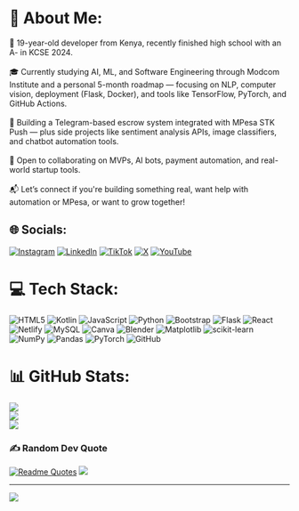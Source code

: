 # 💫 About Me:
🚀 19-year-old developer from Kenya, recently finished high school with an A- in KCSE 2024.<br><br>🎓 Currently studying AI, ML, and Software Engineering through Modcom Institute and a personal 5-month roadmap — focusing on NLP, computer vision, deployment (Flask, Docker), and tools like TensorFlow, PyTorch, and GitHub Actions.<br><br>🤖 Building a Telegram-based escrow system integrated with MPesa STK Push — plus side projects like sentiment analysis APIs, image classifiers, and chatbot automation tools.<br><br>🤝 Open to collaborating on MVPs, AI bots, payment automation, and real-world startup tools.<br><br>📬 Let’s connect if you're building something real, want help with automation or MPesa, or want to grow together!


## 🌐 Socials:
[![Instagram](https://img.shields.io/badge/Instagram-%23E4405F.svg?logo=Instagram&logoColor=white)](https://instagram.com/jason.mbugu_a) [![LinkedIn](https://img.shields.io/badge/LinkedIn-%230077B5.svg?logo=linkedin&logoColor=white)](https://linkedin.com/in/jason-gitau20) [![TikTok](https://img.shields.io/badge/TikTok-%23000000.svg?logo=TikTok&logoColor=white)](https://tiktok.com/@jason_gitau) [![X](https://img.shields.io/badge/X-black.svg?logo=X&logoColor=white)](https://x.com/@GitauJason) [![YouTube](https://img.shields.io/badge/YouTube-%23FF0000.svg?logo=YouTube&logoColor=white)](https://youtube.com/@jason_gitau) 

# 💻 Tech Stack:
![HTML5](https://img.shields.io/badge/html5-%23E34F26.svg?style=for-the-badge&logo=html5&logoColor=white) ![Kotlin](https://img.shields.io/badge/kotlin-%237F52FF.svg?style=for-the-badge&logo=kotlin&logoColor=white) ![JavaScript](https://img.shields.io/badge/javascript-%23323330.svg?style=for-the-badge&logo=javascript&logoColor=%23F7DF1E) ![Python](https://img.shields.io/badge/python-3670A0?style=for-the-badge&logo=python&logoColor=ffdd54) ![Bootstrap](https://img.shields.io/badge/bootstrap-%238511FA.svg?style=for-the-badge&logo=bootstrap&logoColor=white) ![Flask](https://img.shields.io/badge/flask-%23000.svg?style=for-the-badge&logo=flask&logoColor=white) ![React](https://img.shields.io/badge/react-%2320232a.svg?style=for-the-badge&logo=react&logoColor=%2361DAFB) ![Netlify](https://img.shields.io/badge/netlify-%23000000.svg?style=for-the-badge&logo=netlify&logoColor=#00C7B7) ![MySQL](https://img.shields.io/badge/mysql-4479A1.svg?style=for-the-badge&logo=mysql&logoColor=white) ![Canva](https://img.shields.io/badge/Canva-%2300C4CC.svg?style=for-the-badge&logo=Canva&logoColor=white) ![Blender](https://img.shields.io/badge/blender-%23F5792A.svg?style=for-the-badge&logo=blender&logoColor=white) ![Matplotlib](https://img.shields.io/badge/Matplotlib-%23ffffff.svg?style=for-the-badge&logo=Matplotlib&logoColor=black) ![scikit-learn](https://img.shields.io/badge/scikit--learn-%23F7931E.svg?style=for-the-badge&logo=scikit-learn&logoColor=white) ![NumPy](https://img.shields.io/badge/numpy-%23013243.svg?style=for-the-badge&logo=numpy&logoColor=white) ![Pandas](https://img.shields.io/badge/pandas-%23150458.svg?style=for-the-badge&logo=pandas&logoColor=white) ![PyTorch](https://img.shields.io/badge/PyTorch-%23EE4C2C.svg?style=for-the-badge&logo=PyTorch&logoColor=white) ![GitHub](https://img.shields.io/badge/github-%23121011.svg?style=for-the-badge&logo=github&logoColor=white)
# 📊 GitHub Stats:
![](https://github-readme-stats.vercel.app/api?username=Jason-Gitau&theme=gruvbox&hide_border=false&include_all_commits=true&count_private=false)<br/>
![](https://nirzak-streak-stats.vercel.app/?user=Jason-Gitau&theme=gruvbox&hide_border=false)<br/>
![](https://github-readme-stats.vercel.app/api/top-langs/?username=Jason-Gitau&theme=gruvbox&hide_border=false&include_all_commits=true&count_private=false&layout=compact)

### ✍️ Random Dev Quote
[![Readme Quotes](https://quotes-github-readme.vercel.app/api?type=horizontal&theme=dark)](https://github.com/piyushsuthar/github-readme-quotes)
![](https://quotes-github-readme.vercel.app/api?type=horizontal&theme=radical)

---
[![](https://visitcount.itsvg.in/api?id=Jason-Gitau&icon=0&color=10)](https://visitcount.itsvg.in)

<!-- Proudly created with GPRM ( https://gprm.itsvg.in ) -->
